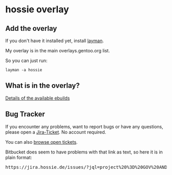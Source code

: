 hossie overlay
==============

Add the overlay
---------------

If you don't have it installed yet, install [layman](https://wiki.gentoo.org/wiki/Layman).

My overlay is in the main overlays.gentoo.org list.

So you can just run:

    layman -a hossie


What is in the overlay?
-----------------------

[Details of the available ebuilds](https://wiki.hossie.de/display/PROJ/Gentoo+Overlay)


Bug Tracker
-----------

If you encounter any problems, want to report bugs or have any questions,
please open a [Jira-Ticket](https://jira.hossie.de/secure/CreateIssue.jspa?pid=10000).
No account required.

You can also [browse open tickets](<https://jira.hossie.de/issues/?jql=project%20%3D%20GOV%20AND%20status%20in%20(Open%2C%20"In%20Progress"%2C%20"In%20Review"%2C%20"Need%20Info")>).

Bitbucket does seem to have problems with that link as text, so here it is in plain format:

<pre>https://jira.hossie.de/issues/?jql=project%20%3D%20GOV%20AND%20status%20in%20(Open%2C%20"In%20Progress"%2C%20"In%20Review"%2C%20"Need%20Info")</pre>